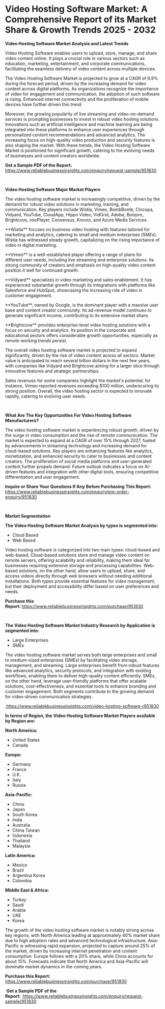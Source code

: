 <p><h1>Video Hosting Software Market: A Comprehensive Report of its Market Share & Growth Trends 2025 - 2032</h1></p><p><strong>Video Hosting Software Market Analysis and Latest Trends</strong></p>
<p><p>Video Hosting Software enables users to upload, store, manage, and share video content online. It plays a crucial role in various sectors such as education, marketing, entertainment, and corporate communications, facilitating the seamless delivery of video content across multiple devices.</p><p>The Video Hosting Software Market is projected to grow at a CAGR of 6.9% during the forecast period, driven by the increasing demand for video content across digital platforms. As organizations recognize the importance of video for engagement and communication, the adoption of such software is rising. Enhanced internet connectivity and the proliferation of mobile devices have further driven this trend. </p><p>Moreover, the growing popularity of live streaming and video-on-demand services is prompting businesses to invest in robust video hosting solutions. Innovations such as artificial intelligence and machine learning are being integrated into these platforms to enhance user experiences through personalized content recommendations and advanced analytics. The increasing focus on high-quality video production and security features is also shaping the market. With these trends, the Video Hosting Software Market is positioned for significant growth, catering to the evolving needs of businesses and content creators worldwide.</p></p>
<p><strong>Get a Sample PDF of the Report:&nbsp;</strong> <a href="https://www.reliablebusinessinsights.com/enquiry/request-sample/951830?utm_campaign=3094&utm_medium=2&utm_source=Github&utm_content=ia&utm_term=17042025&utm_id=video-hosting-software">https://www.reliablebusinessinsights.com/enquiry/request-sample/951830</a></p>
<p>&nbsp;</p>
<p><strong>Video Hosting Software Major Market Players</strong></p>
<p><p>The video hosting software market is increasingly competitive, driven by the demand for robust video solutions in marketing, training, and communication. Key players include Wistia, Vimeo, BombBomb, Cincopa, Vidyard, YouTube, CloudApp, Hippo Video, VidGrid, Adobe, Bonjoro, Brightcove, vooPlayer, Consensus, Knovio, and Azure Media Services.</p><p>**Wistia** focuses on business video hosting with features tailored for marketing and analytics, catering to small and medium enterprises (SMEs). Wistia has witnessed steady growth, capitalizing on the rising importance of video in digital marketing.</p><p>**Vimeo** is a well-established player offering a range of plans for different user needs, including live streaming and enterprise solutions. Its strong community of creators and emphasis on high-quality video content position it well for continued growth.</p><p>**Vidyard** specializes in video marketing and sales enablement. It has experienced substantial growth through its integrations with platforms like Salesforce and HubSpot, showcasing the increasing role of video in customer engagement.</p><p>**YouTube**, owned by Google, is the dominant player with a massive user base and content creator community. Its ad-revenue model continues to generate significant income, contributing to its extensive market share.</p><p>**Brightcove** provides enterprise-level video hosting solutions with a focus on security and analytics. Its position in the corporate and educational sectors offers considerable growth opportunities, especially as remote working trends persist.</p><p>The overall video hosting software market is projected to expand significantly, driven by the rise of video content across all sectors. Market value is anticipated to reach several billion dollars in the next few years, with companies like Vidyard and Brightcove aiming for a larger slice through innovative features and strategic partnerships.</p><p>Sales revenues for some companies highlight the market's potential; for instance, Vimeo reported revenues exceeding $100 million, underscoring its strong position. Overall, the video hosting sector is expected to innovate rapidly, catering to evolving user needs.</p></p>
<p>&nbsp;</p>
<p><strong>What Are The Key Opportunities For Video Hosting Software Manufacturers?</strong></p>
<p><p>The video hosting software market is experiencing robust growth, driven by the surge in video consumption and the rise of remote communication. The market is expected to expand at a CAGR of over 15% through 2027, fueled by advancements in streaming technology and increasing demand for cloud-based solutions. Key players are enhancing features like analytics, monetization, and enhanced security to cater to businesses and content creators. The proliferation of social media platforms and user-generated content further propels demand. Future outlook indicates a focus on AI-driven features and integration with other digital tools, ensuring competitive differentiation and user engagement.</p></p>
<p><strong>Inquire or Share Your Questions If Any Before Purchasing This Report:</strong> <a href="https://www.reliablebusinessinsights.com/enquiry/pre-order-enquiry/951830?utm_campaign=3094&utm_medium=2&utm_source=Github&utm_content=ia&utm_term=17042025&utm_id=video-hosting-software">https://www.reliablebusinessinsights.com/enquiry/pre-order-enquiry/951830</a></p>
<p>&nbsp;</p>
<p><strong>Market Segmentation</strong></p>
<p><strong>The Video Hosting Software Market Analysis by types is segmented into:</strong></p>
<p><ul><li>Cloud Based</li><li>Web Based</li></ul></p>
<p><p>Video hosting software is categorized into two main types: cloud-based and web-based. Cloud-based solutions store and manage video content on remote servers, offering scalability and reliability, making them ideal for businesses requiring extensive storage and processing capabilities. Web-based solutions, on the other hand, allow users to upload, share, and access videos directly through web browsers without needing additional installations. Both types provide essential features for video management, but their deployment and accessibility differ based on user preferences and needs.</p></p>
<p><strong>Purchase this Report:&nbsp;</strong><a href="https://www.reliablebusinessinsights.com/purchase/951830?utm_campaign=3094&utm_medium=2&utm_source=Github&utm_content=ia&utm_term=17042025&utm_id=video-hosting-software">https://www.reliablebusinessinsights.com/purchase/951830</a></p>
<p>&nbsp;</p>
<p><strong>The Video Hosting Software Market Industry Research by Application is segmented into:</strong></p>
<p><ul><li>Large Enterprises</li><li>SMEs</li></ul></p>
<p><p>The video hosting software market serves both large enterprises and small to medium-sized enterprises (SMEs) by facilitating video storage, management, and streaming. Large enterprises benefit from robust features like advanced analytics, security protocols, and integration with existing workflows, enabling them to deliver high-quality content efficiently. SMEs, on the other hand, leverage user-friendly platforms that offer scalable solutions, cost-effectiveness, and essential tools to enhance branding and customer engagement. Both segments contribute to the growing demand for video-driven communication strategies.</p></p>
<p><a href="https://www.reliablebusinessinsights.com/video-hosting-software-r951830?utm_campaign=3094&utm_medium=2&utm_source=Github&utm_content=ia&utm_term=17042025&utm_id=video-hosting-software">&nbsp;https://www.reliablebusinessinsights.com/video-hosting-software-r951830</a></p>
<p><strong>In terms of Region, the Video Hosting Software Market Players available by Region are:</strong></p>
<p>
    <p> <strong> North America: </strong>
        <ul>
            <li>United States</li>
            <li>Canada</li>
        </ul>
        </p> 
    <p> <strong> Europe: </strong>
        <ul>
            <li>Germany</li>
            <li>France</li>
            <li>U.K.</li>
            <li>Italy</li>
            <li>Russia</li>
        </ul>
        </p> 
    <p> <strong> Asia-Pacific: </strong>
        <ul>
            <li>China</li>
            <li>Japan</li>
            <li>South Korea</li>
            <li>India</li>
            <li>Australia</li>
            <li>China Taiwan</li>
            <li>Indonesia</li>
            <li>Thailand</li>
            <li>Malaysia</li>
        </ul>
        </p> 
    <p> <strong> Latin America: </strong>
        <ul>
            <li>Mexico</li>
            <li>Brazil</li>
            <li>Argentina Korea</li>
            <li>Colombia</li>
        </ul>
        </p> 
    <p> <strong> Middle East & Africa: </strong>
        <ul>
            <li>Turkey</li>
            <li>Saudi</li>
            <li>Arabia</li>
            <li>UAE</li>
            <li>Korea</li>
        </ul>
    </p>
    </p>
<p><p>The growth of the video hosting software market is notably strong across key regions, with North America leading at approximately 40% market share due to high adoption rates and advanced technological infrastructure. Asia-Pacific is witnessing rapid expansion, projected to capture around 25% of the market, driven by increasing internet penetration and content consumption. Europe follows with a 20% share, while China accounts for about 15%. Forecasts indicate that North America and Asia-Pacific will dominate market dynamics in the coming years.</p></p>
<p><strong>Purchase this Report: </strong><a href="https://www.reliablebusinessinsights.com/purchase/951830?utm_campaign=3094&utm_medium=2&utm_source=Github&utm_content=ia&utm_term=17042025&utm_id=video-hosting-software">https://www.reliablebusinessinsights.com/purchase/951830</a></p>
<p>&nbsp;<strong>Get a Sample PDF of the Report:&nbsp;&nbsp;</strong><a href="https://www.reliablebusinessinsights.com/enquiry/request-sample/951830?utm_campaign=3094&utm_medium=2&utm_source=Github&utm_content=ia&utm_term=17042025&utm_id=video-hosting-software">https://www.reliablebusinessinsights.com/enquiry/request-sample/951830</a></p>
<p><strong></strong></p>
<p><p></p><p></p><p></p></p>